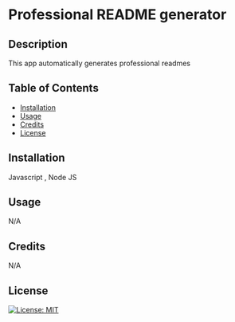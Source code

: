 # Professional README generator

## Description

This app automatically generates professional readmes

## Table of Contents

- [Installation](#installation)
- [Usage](#usage)
- [Credits](#credits)
- [License](#license)

## Installation

Javascript , Node JS

## Usage

N/A

## Credits

N/A

## License

[![License: MIT](https://img.shields.io/badge/License-MIT-yellow.svg)](https://opensource.org/licenses/MIT)
